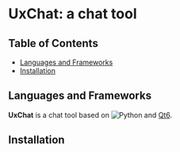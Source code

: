 # UxChat: a chat tool
## Table of Contents
- [Languages and Frameworks](#Languages-and-Frameworks)
- [Installation](#Installation)
## Languages and Frameworks
**UxChat** is a chat tool based on ![Python](#https://docs.python.org/3/tutorial/index.html) and [Qt6](#https://doc.qt.io/qtforpython-6/quickstart.html#quick-start).
## Installation
